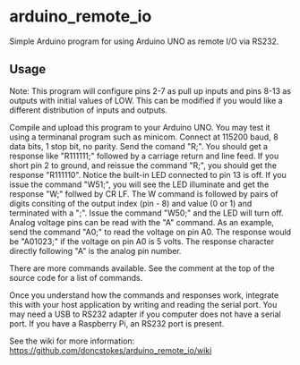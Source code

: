 # arduino_remote_io

Simple Arduino program for using Arduino UNO as remote I/O via RS232.

## Usage

Note: This program will configure pins 2-7 as pull up inputs and pins 8-13 as outputs with initial values of LOW.  This can be modified if you would like a different distribution of inputs and outputs.

Compile and upload this program to your Arduino UNO.  You may test it using a terminanal program such as minicom.  Connect at 115200 baud, 8 data bits, 1 stop bit, no parity. Send the comand "R;".  You should get a response like "R111111;" followed by a carriage return and line feed.  If you short pin 2 to ground, and reissue the command "R;", you should get the response "R111110".  Notice the built-in LED connected to pin 13 is off.  If you issue the command "W51;", you will see the LED illuminate and get the response "W;" follwed by CR LF.  The W command is followed by pairs of digits consiting of the output index (pin - 8) and value (0 or 1) and terminated with a ";".  Issue the command "W50;" and the LED will turn off.  Analog voltage pins can be read with the "A" command.  As an example, send the command "A0;" to read the voltage on pin A0.  The response would be "A01023;" if the voltage on pin A0 is 5 volts. The response character directly following "A" is the analog pin number.

There are more commands available.  See the comment at the top of the source code for a list of commands.

Once you understand how the commands and responses work, integrate this with your host application by writing and reading the serial port.  You may need a USB to RS232 adapter if you computer does not have a serial port.  If you have a Raspberry Pi, an RS232 port is present.

See the wiki for more information:
https://github.com/doncstokes/arduino_remote_io/wiki
